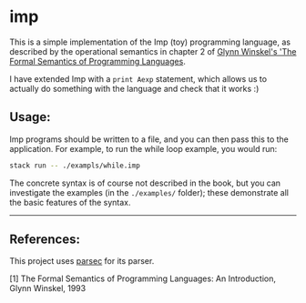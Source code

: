 # imp

This is a simple implementation of the Imp (toy) programming language, as described by the operational semantics in chapter 2 of [Glynn Winskel's 'The Formal Semantics of Programming Languages](https://mitpress.mit.edu/9780262731034/the-formal-semantics-of-programming-languages/).

I have extended Imp with a `print Aexp` statement, which allows us to actually do something with the language and check that it works :)

## Usage:

Imp programs should be written to a file, and you can then pass this to the application. For example, to run the while loop example, you would run:

```sh
stack run -- ./exampls/while.imp
```

The concrete syntax is of course not described in the book, but you can investigate the examples (in the `./examples/` folder); these demonstrate all the basic features of the syntax.


---

## References:

This project uses [parsec](https://hackage.haskell.org/package/parsec-2.1.0.0) for its parser.

[1] The Formal Semantics of Programming Languages: An Introduction, Glynn Winskel, 1993
